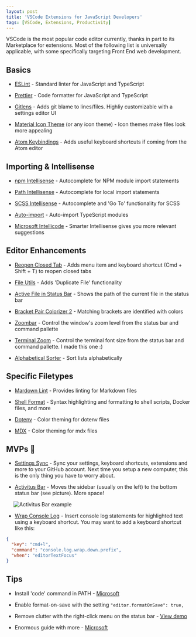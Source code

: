 ```yaml
---
layout: post
title: 'VSCode Extensions for JavaScript Developers'
tags: [VSCode, Extensions, Productivity]
---
```


VSCode is the most popular code editor currently, thanks in part to its Marketplace for extensions. Most of the following list is universally applicable, with some specifically targeting Front End web development.

## Basics

- [ESLint](https://marketplace.visualstudio.com/items?itemName=dbaeumer.vscode-eslint) - Standard linter for JavaScript and TypeScript

- [Prettier](https://marketplace.visualstudio.com/items?itemName=esbenp.prettier-vscode) - Code formatter for JavaScript and TypeScript

- [Gitlens](https://marketplace.visualstudio.com/items?itemName=eamodio.gitlens) - Adds git blame to lines/files. Highliy customizable with a settings editor UI

- [Material Icon Theme](https://marketplace.visualstudio.com/items?itemName=PKief.material-icon-theme) (or any icon theme) - Icon themes make files look more appealing

- [Atom Keybindings](https://marketplace.visualstudio.com/items?itemName=ms-vscode.atom-keybindings) - Adds useful keyboard shortcuts if coming from the Atom editor

## Importing & Intellisense

- [npm Intellisense](https://marketplace.visualstudio.com/items?itemName=christian-kohler.npm-intellisense) - Autocomplete for NPM module import statements

- [Path Intellisense](https://marketplace.visualstudio.com/items?itemName=christian-kohler.path-intellisense) - Autocomplete for local import statements

- [SCSS Intellisense](https://marketplace.visualstudio.com/items?itemName=mrmlnc.vscode-scss) - Autocomplete and 'Go To' functionality for SCSS

- [Auto-import](https://marketplace.visualstudio.com/items?itemName=steoates.autoimport) - Auto-import TypeScript modules

- [Microsoft Intellicode](https://marketplace.visualstudio.com/items?itemName=VisualStudioExptTeam.vscodeintellicode) - Smarter Intellisense gives you more relevant suggestions

## Editor Enhancements

- [Reopen Closed Tab](https://marketplace.visualstudio.com/items?itemName=uyiosa-enabulele.reopenclosedtab) - Adds menu item and keyboard shortcut (Cmd + Shift + T) to reopen closed tabs

- [File Utils](https://marketplace.visualstudio.com/items?itemName=sleistner.vscode-fileutils) - Adds 'Duplicate File' functionality

- [Active File in Status Bar](https://marketplace.visualstudio.com/items?itemName=RoscoP.ActiveFileInStatusBar) - Shows the path of the current file in the status bar

- [Bracket Pair Colorizer 2](https://marketplace.visualstudio.com/items?itemName=CoenraadS.bracket-pair-colorizer-2) - Matching brackets are identified with colors

- [Zoombar](https://marketplace.visualstudio.com/items?itemName=wraith13.zoombar-vscode) - Control the window's zoom level from the status bar and command pallette

- [Terminal Zoom](https://marketplace.visualstudio.com/items?itemName=trybick.terminal-zoom) - Control the terminal font size from the status bar and command pallette. I made this one :)

- [Alphabetical Sorter](https://marketplace.visualstudio.com/items?itemName=ue.alphabetical-sorter) - Sort lists alphabetically

## Specific Filetypes

- [Mardown Lint](https://marketplace.visualstudio.com/items?itemName=DavidAnson.vscode-markdownlint) - Provides linting for Markdown files

- [Shell Format](https://marketplace.visualstudio.com/items?itemName=foxundermoon.shell-format) - Syntax highlighting and formatting to shell scripts, Docker files, and more

- [Dotenv](https://marketplace.visualstudio.com/items?itemName=mikestead.dotenv) - Color theming for dotenv files

- [MDX](https://marketplace.visualstudio.com/items?itemName=silvenon.mdx) - Color theming for mdx files

## MVPs 🎂

- [Settings Sync](https://marketplace.visualstudio.com/items?itemName=Shan.code-settings-sync) - Sync your settings, keyboard shortcuts, extensions and more to your GitHub account. Next time you setup a new computer, this is the only thing you have to worry about.

- [Activitus Bar](https://marketplace.visualstudio.com/items?itemName=Gruntfuggly.activitusbar) - Moves the sidebar (usually on the left) to the bottom status bar (see picture). More space!
<img src="https://i.imgur.com/KUU4IN6.png" alt="Activitus Bar example" style="padding-left: 20px; padding-bottom: -10px"/>

- [Wrap Console Log](https://marketplace.visualstudio.com/items?itemName=midnightsyntax.vscode-wrap-console-log) - Insert console log statements for highlighted text using a keyboard shortcut. You may want to add a keyboard shortcut like this:

```json
{
  "key": "cmd+l",
  "command": "console.log.wrap.down.prefix",
  "when": "editorTextFocus"
}
```

## Tips

- Install 'code' command in PATH - [Microsoft](https://code.visualstudio.com/docs/setup/mac#_launching-from-the-command-line)

- Enable format-on-save with the setting `"editor.formatOnSave": true,`

- Remove clutter with the right-click menu on the status bar - [View demo](https://code.visualstudio.com/updates/v1_36#_hide-individual-status-bar-items)

- Enormous guide with more - [Microsoft](https://code.visualstudio.com/docs/getstarted/tips-and-tricks)
